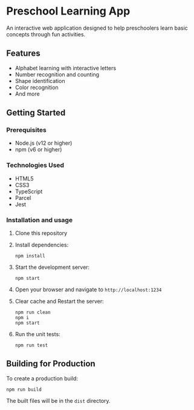 # Preschool Learning App

An interactive web application designed to help preschoolers learn basic concepts through fun activities.

## Features

- Alphabet learning with interactive letters
- Number recognition and counting
- Shape identification
- Color recognition
- And more

## Getting Started

### Prerequisites

- Node.js (v12 or higher)
- npm (v6 or higher)

### Technologies Used

- HTML5
- CSS3
- TypeScript
- Parcel
- Jest

### Installation and usage

1. Clone this repository
2. Install dependencies:
   ```
   npm install
   ```
3. Start the development server:
   ```
   npm start
   ```
4. Open your browser and navigate to `http://localhost:1234`

5. Clear cache and Restart the server:
   ```
   npm run clean
   npm i
   npm start
   ```
6. Run the unit tests:
   ```
   npm run test
   ```

## Building for Production

To create a production build:

```
npm run build
```

The built files will be in the `dist` directory.
